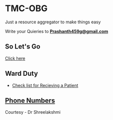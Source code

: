 # TMC-OBG

Just a resource aggregator to make things easy

Write your Quieries to **Prashanth459g@gmail.com**

## So Let's Go
[Click here](https://prashanth459g.github.io/tmc-obg.github.io/sat-home.html)


## Ward Duty
- [Check list for Recieving a Patient](https://prashanth459g.github.io/tmc-obg.github.io/receivingPt)

## [Phone Numbers](https://prashanth459g.github.io/tmc-obg.github.io/phonenumbers.html)

Courtesy -
  Dr Shreelakshmi 
